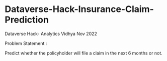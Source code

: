 # Dataverse-Hack-Insurance-Claim-Prediction
Dataverse Hack- Analytics Vidhya Nov 2022


Problem Statement :

Predict whether the policyholder will file a claim in the next 6 months or not.
